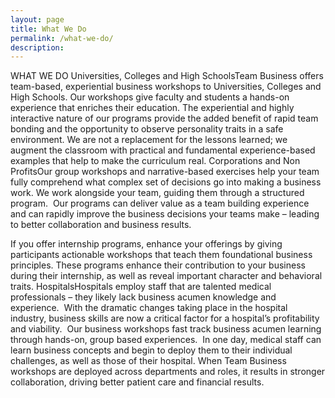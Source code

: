 ```yaml
---
layout: page
title: What We Do
permalink: /what-we-do/
description:
---
```

WHAT WE DO<span id="colleges"></span>
Universities, Colleges and High SchoolsTeam Business offers team-based, experiential business workshops to Universities, Colleges and High Schools. Our workshops give faculty and students a hands-on experience that enriches their education. The experiential and highly interactive nature of our programs provide the added benefit of rapid team bonding and the opportunity to observe personality traits in a safe environment. We are not a replacement for the lessons learned; we augment the classroom with practical and fundamental experience-based examples that help to make the curriculum real.<span id="corporations"></span>
Corporations and Non ProfitsOur group workshops and narrative-based exercises help your team fully comprehend what complex set of decisions go into making a business work. We work alongside your team, guiding them through a structured program.  Our programs can deliver value as a team building experience and can rapidly improve the business decisions your teams make – leading to better collaboration and business results.

If you offer internship programs, enhance your offerings by giving participants actionable workshops that teach them foundational business principles. These programs enhance their contribution to your business during their internship, as well as reveal important character and behavioral traits.<span id="hospitals"></span>
HospitalsHospitals employ staff that are talented medical professionals – they likely lack business acumen knowledge and experience.  With the dramatic changes taking place in the hospital industry, business skills are now a critical factor for a hospital’s profitability and viability.  Our business workshops fast track business acumen learning through hands-on, group based experiences.  <span class="aBn" tabindex="0" data-term="goog_655763548"><span class="aQJ">In one day</span></span>, medical staff can learn business concepts and begin to deploy them to their individual challenges, as well as those of their hospital. When Team Business workshops are deployed across departments and roles, it results in stronger collaboration, driving better patient care and financial results.
